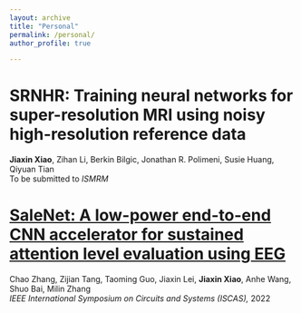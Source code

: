 ```yaml
---
layout: archive
title: "Personal"
permalink: /personal/
author_profile: true

---
```


SRNHR: Training neural networks for super-resolution MRI using noisy high-resolution reference data
======
**Jiaxin Xiao**, Zihan Li, Berkin Bilgic, Jonathan R. Polimeni, Susie Huang, Qiyuan Tian   
To be submitted to *ISMRM*

[SaleNet: A low-power end-to-end CNN accelerator for sustained attention level evaluation using EEG](https://arxiv.org/abs/2209.01386)
======
Chao Zhang, Zijian Tang, Taoming Guo, Jiaxin Lei, **Jiaxin Xiao**, Anhe Wang, Shuo Bai, Milin Zhang   
*IEEE International Symposium on Circuits and Systems (ISCAS),* 2022
